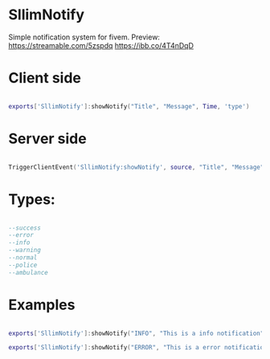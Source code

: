 # SllimNotify
Simple notification system for fivem. Preview: https://streamable.com/5zspdq
https://ibb.co/4T4nDqD

# Client side

```lua

exports['SllimNotify']:showNotify("Title", "Message", Time, 'type')

```

# Server side

```lua

TriggerClientEvent('SllimNotify:showNotify', source, "Title", "Message", Time, 'type')

```

# Types:

```lua

--success
--error
--info
--warning
--normal
--police
--ambulance

```

# Examples

```lua

exports['SllimNotify']:showNotify("INFO", "This is a info notification", 5000, 'info')

exports['SllimNotify']:showNotify("ERROR", "This is a error notification", 5000, 'error')

```
